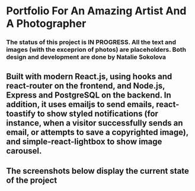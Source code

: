 # Portfolio For An Amazing Artist And A Photographer

### The status of this project is IN PROGRESS. All the text and images (with the exceprion of photos) are placeholders. Both design and development are done by Natalie Sokolova

## Built with modern React.js, using hooks and react-router on the frontend, and Node.js, Express and PostgreSQL on the backend. In addition, it uses emailjs to send emails, react-toastify to show styled notifications (for instance, when a visitor successfully sends an email, or attempts to save a copyrighted image), and simple-react-lightbox to show image carousel.

## The screenshots below display the current state of the project
